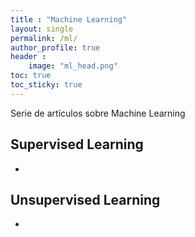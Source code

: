 ```yaml
---
title : "Machine Learning" 
layout: single
permalink: /ml/
author_profile: true
header :
    image: "ml_head.png"
toc: true
toc_sticky: true
---
```


Serie de artículos sobre Machine Learning

## Supervised Learning 

* 


## Unsupervised Learning
* 



